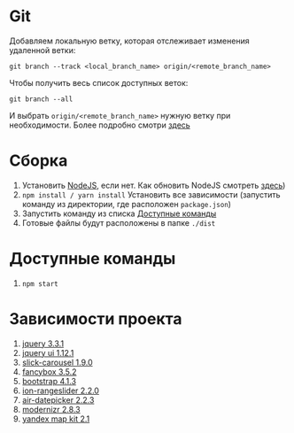 # Git
Добавляем локальную ветку, которая отслеживает изменения удаленной ветки:
    
`git branch --track <local_branch_name> origin/<remote_branch_name>`

Чтобы получить весь список доступных веток:
    
`git branch --all`

И выбрать `origin/<remote_branch_name>` нужную ветку при необходимости. Более подробно смотри [здесь](https://githowto.com/ru/adding_a_tracking_branch)

# Сборка
1. Установить [NodeJS](https://nodejs.org/en/download/ "Скачать LTS"), если нет. Как обновить NodeJS смотреть [здесь](https://ru.stackoverflow.com/questions/632988/%D0%9A%D0%B0%D0%BA-%D0%BE%D0%B1%D0%BD%D0%BE%D0%B2%D0%B8%D1%82%D1%8C-nodejs))
2. `npm install / yarn install` Установить все зависимости (запустить команду из директории, где расположен `package.json`)
3. Запустить команду из списка [Доступные команды](#Доступные-команды)
4. Готовые файлы будут расположены в папке `./dist`

# Доступные команды
1. `npm start`

# Зависимости проекта
1. [jquery 3.3.1](#link)
1. [jquery ui 1.12.1](#link)
1. [slick-carousel 1.9.0](#link)
1. [fancybox 3.5.2](#link)
1. [bootstrap 4.1.3](#link)
1. [ion-rangeslider 2.2.0](#link)
1. [air-datepicker 2.2.3](#link)
1. [modernizr 2.8.3](#link)
1. [yandex map kit 2.1](#link)
